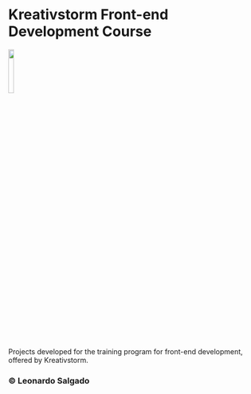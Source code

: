 # Kreativstorm Front-end Development Course 
<img src="https://ci3.googleusercontent.com/mail-sig/AIorK4yIHFeEZXtK6rMLmukyB-1Inhds_yFBJmNtKaGnu0XMHjLcHaBaNLsWQR18Ib7Eae2_Nrom_os" width="15%"> 

Projects developed for the training program for front-end development, offered by Kreativstorm.

### &copy; Leonardo Salgado
